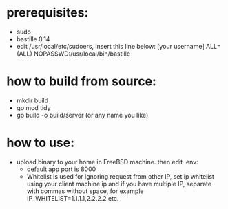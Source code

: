 # prerequisites:
- sudo
- bastille 0.14
- edit /usr/local/etc/sudoers, insert this line below:
[your username] ALL=(ALL) NOPASSWD:/usr/local/bin/bastille

# how to build from source:
- mkdir build
- go mod tidy
- go build -o build/server (or any name you like)

# how to use:
- upload binary to your home in FreeBSD machine. then edit .env:
    - default app port is 8000
    - Whitelist is used for ignoring request from other IP, set ip whitelist using your client machine ip and if you have multiple IP, separate with commas without space, for example IP_WHITELIST=1.1.1.1,2.2.2.2 etc. 